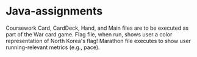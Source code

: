 # Java-assignments
Coursework
Card, CardDeck, Hand, and Main files are to be executed as part of the War card game.
Flag file, when run, shows user a color representation of North Korea's flag!
Marathon file executes to show user running-relevant metrics (e.g., pace).
